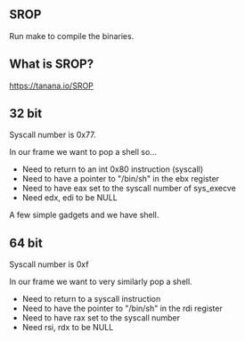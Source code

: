 SROP
---------------------

Run make to compile the binaries.

## What is SROP?
https://tanana.io/SROP

## 32 bit

Syscall number is 0x77.

In our frame we want to pop a shell so...

* Need to return to an int 0x80 instruction (syscall)
* Need to have a pointer to "/bin/sh" in the ebx register
* Need to have eax set to the syscall number of sys_execve
* Need edx, edi to be NULL

A few simple gadgets and we have shell.

## 64 bit

Syscall number is 0xf

In our frame we want to very similarly pop a shell.

* Need to return to a syscall instruction
* Need to have the pointer to "/bin/sh" in the rdi register
* Need to have rax set to the syscall number
* Need rsi, rdx to be NULL

